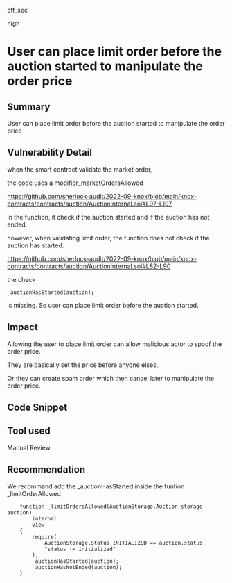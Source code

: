 ctf_sec

high

# User can place limit order before the auction started to manipulate the order price

## Summary

User can place limit order before the auction started to manipulate the order price

## Vulnerability Detail

when the smart contract validate the market order,

the code uses a modifier_marketOrdersAllowed

https://github.com/sherlock-audit/2022-09-knox/blob/main/knox-contracts/contracts/auction/AuctionInternal.sol#L97-L107

in the function, it check if the auction started and if the auction has not ended.

however, when validating limit order, the function does not check if the auction has started.

https://github.com/sherlock-audit/2022-09-knox/blob/main/knox-contracts/contracts/auction/AuctionInternal.sol#L82-L90

the check 

```solidity
_auctionHasStarted(auction);
```

is missing. So user can place limit order before the auction started.

## Impact

Allowing the user to place limit order can allow malicious actor to spoof the order price.

They are basically set the price before anyone elses, 

Or they can create spam order which then cancel later to manipulate the order price.

## Code Snippet

## Tool used

Manual Review

## Recommendation

We recommand add the _auctionHasStarted inside the funtion _limitOrderAllowed

```solidity
    function _limitOrdersAllowed(AuctionStorage.Auction storage auction)
        internal
        view
    {
        require(
            AuctionStorage.Status.INITIALIZED == auction.status,
            "status != initialized"
        );
        _auctionHasStarted(auction);
        _auctionHasNotEnded(auction);
    }
```